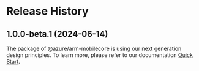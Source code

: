 # Release History
    
## 1.0.0-beta.1 (2024-06-14)

The package of @azure/arm-mobilecore is using our next generation design principles. To learn more, please refer to our documentation [Quick Start](https://aka.ms/azsdk/js/mgmt/quickstart).
